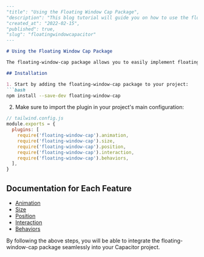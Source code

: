 ```markdown
---
"title": "Using the Floating Window Cap Package",
"description": "This blog tutorial will guide you on how to use the floating-window-cap package in your project step by step.",
"created_at": "2022-02-15",
"published": true,
"slug": "floatingwindowcapacitor"
---

# Using the Floating Window Cap Package

The floating-window-cap package allows you to easily implement floating windows in your Capacitor apps. Below is a step-by-step guide on how to use this package effectively.

## Installation

1. Start by adding the floating-window-cap package to your project:
```bash
npm install --save-dev floating-window-cap
```

2. Make sure to import the plugin in your project's main configuration:
```js
// tailwind.config.js
module.exports = {
  plugins: [
    require('floating-window-cap').animation,
    require('floating-window-cap').size,
    require('floating-window-cap').position,
    require('floating-window-cap').interaction,
    require('floating-window-cap').behaviors,
  ],
}
```

## Documentation for Each Feature

- [Animation](https://github.com/Cap-go/floating-window-cap/blob/main/docs/animation.md)
- [Size](https://github.com/Cap-go/floating-window-cap/blob/main/docs/size.md)
- [Position](https://github.com/Cap-go/floating-window-cap/blob/main/docs/position.md)
- [Interaction](https://github.com/Cap-go/floating-window-cap/blob/main/docs/interaction.md)
- [Behaviors](https://github.com/Cap-go/floating-window-cap/blob/main/docs/behaviors.md)

By following the above steps, you will be able to integrate the floating-window-cap package seamlessly into your Capacitor project.
```
```